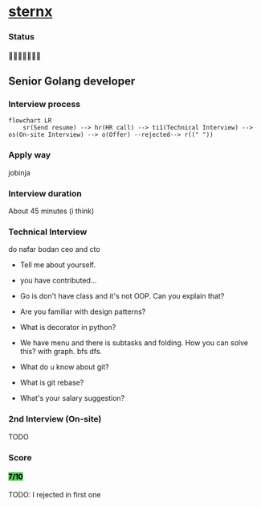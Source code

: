 # [sternx](sternx.de)

### Status
#### 📜📞🔧👱🏻‍♀️❎
## Senior Golang developer

### Interview process
```mermaid
flowchart LR
    sr(Send resume) --> hr(HR call) --> ti1(Technical Interview) --> os(On-site Interview) --> o(Offer) --rejected--> r((" "))
```

### Apply way
jobinja

### Interview duration
About 45 minutes (i think)


### Technical Interview

do nafar bodan ceo and cto

- Tell me about yourself.

- you have contributed...

- Go is don't have class and it's not OOP. Can you explain that?

- Are you familiar with design patterns?

- What is decorator in python?

- We have menu and there is subtasks and folding. How you can solve this? with graph. bfs dfs.

- What do u know about git?

- What is git rebase?

- What's your salary suggestion?

### 2nd Interview (On-site)
TODO

### Score
<h4><mark style="background-color:#54ca56">7/10</mark></h4>
TODO: I rejected in first one
